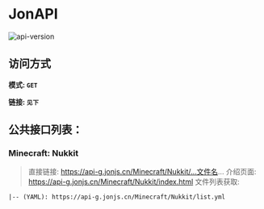# JonAPI

![api-version](https://img.shields.io/github/v/release/JonjsGithub/JonAPI.svg?style=for-the-badge&label=API%20版本&logo=appveyor)


## 访问方式

**模式: ```GET```**

**链接: ```见下```**

## 公共接口列表：

### Minecraft: Nukkit

> 直接链接: https://api-g.jonjs.cn/Minecraft/Nukkit/...文件名...
  介绍页面: https://api-g.jonjs.cn/Minecraft/Nukkit/index.html
  文件列表获取:
  
    |-- (YAML): https://api-g.jonjs.cn/Minecraft/Nukkit/list.yml



